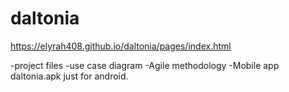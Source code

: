 # daltonia
https://elyrah408.github.io/daltonia/pages/index.html

-project files
-use case diagram
-Agile methodology
-Mobile app daltonia.apk just for android.



